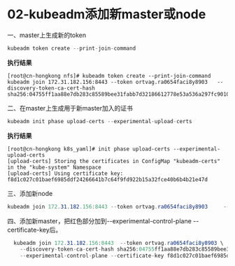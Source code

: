 # 02-kubeadm添加新master或node

一、master上生成新的token

```csharp
kubeadm token create --print-join-command
```

**执行结果**

```
[root@cn-hongkong nfs]# kubeadm token create --print-join-command
kubeadm join 172.31.182.156:8443 --token ortvag.ra0654faci8y8903   --discovery-token-ca-cert-hash sha256:04755ff1aa88e7db283c85589bee31fabb7d32186612778e53a536a297fc9010
```

二、在master上生成用于新master加入的证书

```csharp
kubeadm init phase upload-certs --experimental-upload-certs
```

**执行结果**

```
[root@cn-hongkong k8s_yaml]# init phase upload-certs --experimental-upload-certs 
[upload-certs] Storing the certificates in ConfigMap "kubeadm-certs" in the "kube-system" Namespace
[upload-certs] Using certificate key:
f8d1c027c01baef6985ddf24266641b7c64f9fd922b15a32fce40b6b4b21e47d
```


三、添加新node

```csharp
kubeadm join 172.31.182.156:8443 --token ortvag.ra0654faci8y8903     --discovery-token-ca-cert-hash sha256:04755ff1aa88e7db283c85589bee31fabb7d32186612778e53a536a297fc9010 
```

 四、添加新master，把红色部分加到--experimental-control-plane --certificate-key后。

```csharp
  kubeadm join 172.31.182.156:8443  --token ortvag.ra0654faci8y8903 \
    --discovery-token-ca-cert-hash sha256:04755ff1aa88e7db283c85589bee31fabb7d32186612778e53a536a297fc9010 \
    --experimental-control-plane --certificate-key f8d1c027c01baef6985ddf24266641b7c64f9fd922b15a32fce40b6b4b21e47d
```

 